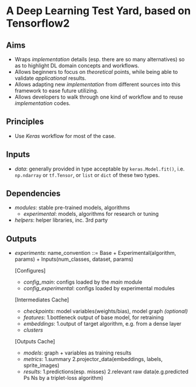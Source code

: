 
# A Deep Learning Test Yard, based on Tensorflow2

## Aims
- Wraps _implementation_ details (esp. there are so many alternatives) so as to highlight DL domain concepts and workflows.
- Allows beginners to focus on _theoretical_ points, while being able to validate _applicational_ results. 
- Allows adapting new _implementation_ from different sources into this framework to ease future utilizing.
- Allows developers to walk through one kind of workflow and to reuse _implementation_ codes.


## Principles
- Use _Keras_ workflow for most of the case.


## Inputs
- _data_: generally provided in type acceptable by `keras.Model.fit()`, i.e. `np.ndarray` or `tf.Tensor`, or `list` or `dict` of these two types.

## Dependencies
- _modules_: stable pre-trained models, algorithms
  - _experimental_: models, algorithms for research or tuning
- _helpers_: helper libraries, inc. 3rd party

## Outputs
- _experiments_: name_convention ::= Base + Experimental(algorithm, params) + Inputs(num_classes, dataset, params)

  [Configures]
  - _config_main_: configs loaded by the _main_ module
  - _config_experimental_: configs loaded by experimental modules 

  [Intermediates Cache]
  - _checkpoints_: model variables(weights/bias), model graph _(optional)_
  - _features_: 1.bottleneck output of base model, for retraining
  - _embeddings_: 1.output of target algorithm, e.g. from a dense layer
  - _clusters_

  [Outputs Cache]
  - _models_: graph + variables as training results
  - _metrics_: 1.summary 2.projector_data(embeddings, labels, sprite_images)
  - _results_: 1.predictions(esp. misses) 2.relevant raw data(e.g.predicted Ps Ns by a triplet-loss algorithm)


